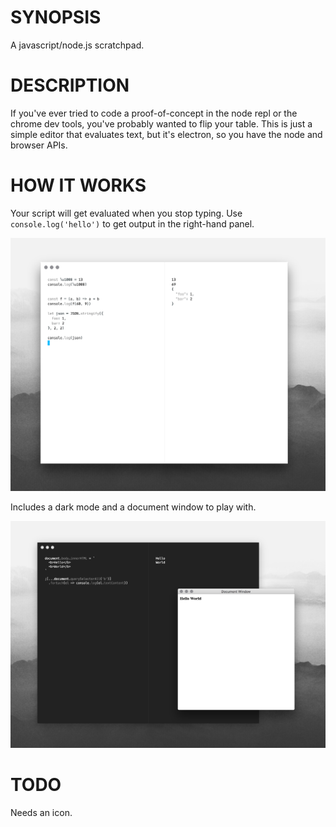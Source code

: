 # SYNOPSIS
A javascript/node.js scratchpad.

# DESCRIPTION
If you've ever tried to code a proof-of-concept in the node repl or the chrome
dev tools, you've probably wanted to flip your table. This is just a simple
editor that evaluates text, but it's electron, so you have the node and browser
APIs.

# HOW IT WORKS
Your script will get evaluated when you stop typing. Use `console.log('hello')`
to get output in the right-hand panel.

![screenshot](screenshot.png)


Includes a dark mode and a document window to play with.

![docwindow](document.png)


# TODO
Needs an icon.
